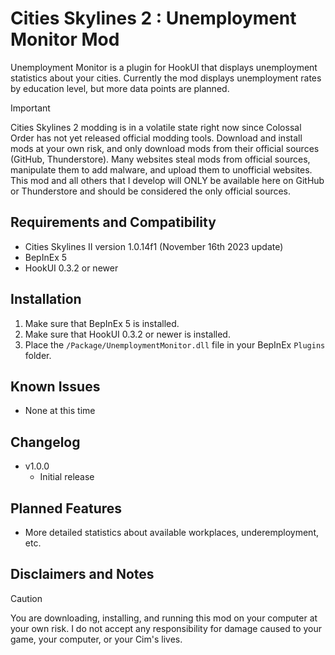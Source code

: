 # Cities Skylines 2 : Unemployment Monitor Mod
Unemployment Monitor is a plugin for HookUI that displays unemployment statistics about your cities.  Currently the mod displays unemployment rates by education level, but more data points are planned.

> [!IMPORTANT]
> Cities Skylines 2 modding is in a volatile state right now since Colossal Order has not yet released official modding tools.  Download and install mods at your own risk, and only download mods from their official sources (GitHub, Thunderstore).  Many websites steal mods from official sources, manipulate them to add malware, and upload them to unofficial websites.  This mod and all others that I develop will ONLY be available here on GitHub or Thunderstore and should be considered the only official sources.

## Requirements and Compatibility
- Cities Skylines II version 1.0.14f1 (November 16th 2023 update)
- BepInEx 5
- HookUI 0.3.2 or newer

## Installation
1. Make sure that BepInEx 5 is installed.
2. Make sure that HookUI 0.3.2 or newer is installed.
3. Place the `/Package/UnemploymentMonitor.dll` file in your BepInEx `Plugins` folder.

## Known Issues
- None at this time

## Changelog
- v1.0.0
  - Initial release

## Planned Features
- More detailed statistics about available workplaces, underemployment, etc.
  
## Disclaimers and Notes
> [!CAUTION]
> You are downloading, installing, and running this mod on your computer at your own risk.  I do not accept any responsibility for damage caused to your game, your computer, or your Cim's lives.

